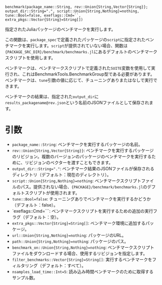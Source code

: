 ```
benchmark(package_name::String, rev::Union{String,Vector{String}}; output_dir::String=".", script::Union{String,Nothing}=nothing, tune::Bool=false, exeflags::Cmd=``, extra_pkgs::Vector{String}=String[])
```

指定されたJuliaパッケージのベンチマークを実行します。

この関数は、`package_spec`で定義されたパッケージの`script`に指定されたベンチマークを実行します。`script`が提供されていない場合、関数は`{PACKAGE_SRC_DIR}/benchmark/benchmarks.jl`にあるデフォルトのベンチマークスクリプトを使用します。

ベンチマークは、ベンチマークスクリプトで定義された`SUITE`変数を使用して実行され、これはBenchmarkTools.BenchmarkGroup型である必要があります。ベンチマークは、`tune`引数の値に応じて、チューニングありまたはなしで実行できます。

ベンチマークの結果は、指定された`output_dir`に`results_packagename@rev.json`という名前のJSONファイルとして保存されます。

# 引数

  * `package_name::String`: ベンチマークを実行するパッケージの名前。
  * `rev::Union{String,Vector{String}}`: ベンチマークを実行するパッケージのリビジョン。複数のバージョンのパッケージのベンチマークを実行するために、リビジョンのベクターを渡すこともできます。
  * `output_dir::String="."`: ベンチマーク結果のJSONファイルが保存されるディレクトリ（デフォルト：現在のディレクトリ）。
  * `script::Union{String,Nothing}=nothing`: ベンチマークスクリプトファイルのパス。提供されない場合、`{PACKAGE}/benchmark/benchmarks.jl`のデフォルトスクリプトが使用されます。
  * `tune::Bool=false`: チューニングありでベンチマークを実行するかどうか（デフォルト：false）。
  * `exeflags::Cmd=```: ベンチマークスクリプトを実行するための追加の実行フラグ（デフォルト：空）。
  * `extra_pkgs::Vector{String}=String[]`: ベンチマーク環境に追加するパッケージ。
  * `url::Union{String,Nothing}=nothing`: パッケージのURL。
  * `path::Union{String,Nothing}=nothing`: パッケージのパス。
  * `benchmark_on::Union{String,Nothing}=nothing`: ベンチマークスクリプトファイルをダウンロードする場合、使用するリビジョンを指定します。
  * `filter_benchmarks::Vector{String}=String[]`: 実行するベンチマークをフィルタリング（デフォルト：すべて）。
  * `nsamples_load_time::Int=5`: 読み込み時間ベンチマークのために取得するサンプル数。

